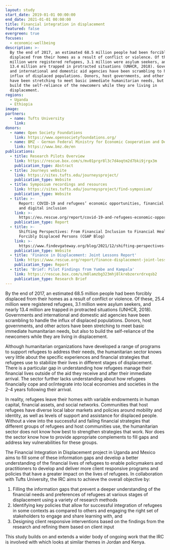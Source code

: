 ```yaml
---
layout: study
start_date: 2019-01-01 00:00:00
end_date: 2021-01-01 00:00:00
title: Financial integration in displacement
featured: false
evergreen: true
focuses:
  - economic-wellbeing
description: >-
  By the end of 2017, an estimated 68.5 million people had been forcibly
  displaced from their homes as a result of conflict or violence. Of these, 25.4
  million were registered refugees, 3.1 million were asylum seekers, and nearly
  13.4 million are trapped in protracted situations (UNHCR, 2018). Governments
  and international and domestic aid agencies have been scrambling to handle the
  influx of displaced populations. Donors, host governments, and other actors
  have been stretching to meet basic immediate humanitarian needs, but also to
  build the self-reliance of the newcomers while they are living in
  displacement.
regions:
  - Uganda
  - Ethiopia
image:
partners:
  - name: Tufts University
    link:
donors:
  - name: Open Society Foundations
    link: https://www.opensocietyfoundations.org/
  - name: BMZ - German Federal Ministry for Economic Cooperation and Development
    link: https://www.bmz.de/en
publications:
  - title: Research Pilots Overview
    link: https://rescue.box.com/s/mv01prgr8l3c7d4oqtm2d7bki9jrgx3m
    publication_type: Abstract
  - title: Journeys website
    link: https://sites.tufts.edu/journeysproject/
    publication_type: Website
  - title: Symposium recordings and resources
    link: https://sites.tufts.edu/journeysproject/find-symposium/
    publication_type: Website
  - title: >-
      Report: COVID-19 and refugees’ economic opportunities, financial services
      and digital inclusion
    link: >-
      https://eu.rescue.org/report/covid-19-and-refugees-economic-opportunities-financial-services-and-digital-inclusion
    publication_type: Report
  - title: >-
      Shifting Perspectives: From Financial Inclusion to Financial Health of
      Forcibly Displaced Persons (CGAP Blog)
    link: >-
      https://www.findevgateway.org/blog/2021/12/shifting-perspectives-financial-inclusion-financial-health-forcibly-displaced-persons
    publication_type: Website
  - title: 'Finance in Displacement: Joint Lessons Report'
    link: https://www.rescue.org/report/finance-displacement-joint-lessons-report
    publication_type: Report
  - title: 'Brief: Pilot Findings from Yumbe and Kampala'
    link: https://rescue.box.com/s/m8lamzbg323mhj8lkrebzerxrdrxqsb2
    publication_type: Research Brief
---
```


By the end of 2017, an estimated 68.5 million people had been forcibly displaced from their homes as a result of conflict or violence. Of these, 25.4 million were registered refugees, 3.1 million were asylum seekers, and nearly 13.4 million are trapped in protracted situations (UNHCR, 2018). Governments and international and domestic aid agencies have been scrambling to handle the influx of displaced populations. Donors, host governments, and other actors have been stretching to meet basic immediate humanitarian needs, but also to build the self-reliance of the newcomers while they are living in displacement.

Although humanitarian organizations have developed a range of programs to support refugees to address their needs, the humanitarian sector knows very little about the specific experiences and financial strategies that refugees use to stabilize their lives in different stages of displacement. There is a particular gap in understanding how refugees manage their financial lives outside of the aid they receive and after their immediate arrival. The sector further lacks understanding about how refugees financially cope and or/integrate into local economies and societies in the 2-4 years following their arrival.

In reality, refugees leave their homes with variable endowments in human capital, financial assets, and social networks. Communities that host refugees have diverse local labor markets and policies around mobility and identity, as well as levels of support and assistance for displaced people. Without a view into the successful and failing financial strategies that different groups of refugees and host communities use, the humanitarian sector does not know how best to strengthen strategies that work. Nor does the sector know how to provide appropriate complements to fill gaps and address key vulnerabilities for these groups.&nbsp;&nbsp;

The Financial Integration in Displacement project in Uganda and Mexico aims to fill some of these information gaps and develop a better understanding of the financial lives of refugees to enable policymakers and practitioners to develop and deliver more client responsive programs and policies that have a greater impact on the lives of refugees. In collaboration with Tufts University, the IRC aims to achieve the overall objective by:&nbsp;

1. Filling the information gaps that prevent a deeper understanding of the financial needs and preferences of refugees at various stages of displacement using a variety of research methods
2. Identifying key policies that allow for successful integration of refugees in some contexts as compared to others and engaging the right set of stakeholders to engage and share learning with, and
3. Designing client responsive interventions based on the findings from the research and refining them based on client input

This study builds on and extends a wider body of ongoing work that the IRC is involved with which looks at similar themes in Jordan and Kenya.&nbsp;
